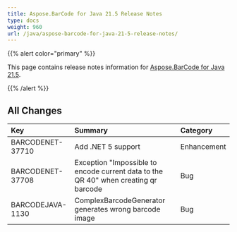 ```yaml
---
title: Aspose.BarCode for Java 21.5 Release Notes
type: docs
weight: 960
url: /java/aspose-barcode-for-java-21-5-release-notes/
---
```


{{% alert color="primary" %}}

This page contains release notes information for [Aspose.BarCode for Java 21.5](https://downloads.aspose.com/barcode/java/new-releases/aspose.barcode-for-java-21.5/).

{{% /alert %}}
## **All Changes**

|**Key**|**Summary**|**Category**|
| :- | :- | :- |
|BARCODENET-37710|Add .NET 5 support|Enhancement|
|BARCODENET-37708|Exception "Impossible to encode current data to the QR 40" when creating qr barcode|Bug|
|BARCODEJAVA-1130|ComplexBarcodeGenerator generates wrong barcode image|Bug|

